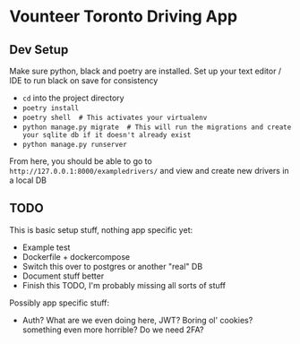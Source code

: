 # Vounteer Toronto Driving App

## Dev Setup

Make sure python, black and poetry are installed. Set up your text editor / IDE to run black on save for consistency

- `cd` into the project directory
- `poetry install`
- `poetry shell  # This activates your virtualenv`
- `python manage.py migrate  # This will run the migrations and create your sqlite db if it doesn't already exist`
- `python manage.py runserver`

From here, you should be able to go to `http://127.0.0.1:8000/exampledrivers/` and view and create new drivers in a local DB

## TODO

This is basic setup stuff, nothing app specific yet:

- Example test
- Dockerfile + dockercompose
- Switch this over to postgres or another "real" DB
- Document stuff better
- Finish this TODO, I'm probably missing all sorts of stuff

Possibly app specific stuff:
- Auth? What are we even doing here, JWT? Boring ol' cookies? something even more horrible? Do we need 2FA?
